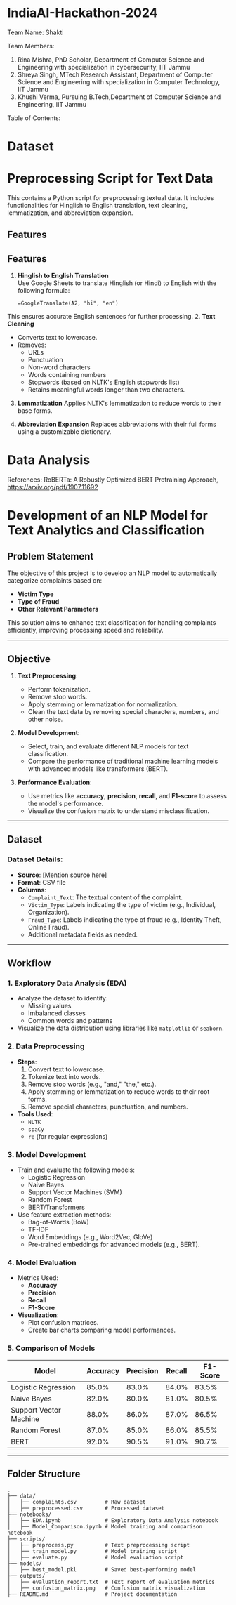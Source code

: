 # IndiaAI-Hackathon-2024


Team Name: 
Shakti

Team Members:
1. Rina Mishra, PhD Scholar, Department of Computer Science and Engineering with specialization in cybersecurity, IIT Jammu
2. Shreya Singh, MTech Research Assistant, Department of Computer Science and Engineering with specialization in Computer Technology, IIT Jammu
3. Khushi Verma, Pursuing B.Tech,Department of Computer Science and Engineering, IIT Jammu

Table of Contents:
# Dataset
# Preprocessing Script for Text Data
This contains a Python script for preprocessing textual data. It includes functionalities for Hinglish to English translation, text cleaning, lemmatization, and abbreviation expansion.
## Features

## Features

1. **Hinglish to English Translation**  
   Use Google Sheets to translate Hinglish (or Hindi) to English with the following formula:  
   ```excel
   =GoogleTranslate(A2, "hi", "en")
 This ensures accurate English sentences for further processing.
 2. **Text Cleaning**  
  - Converts text to lowercase.
  - Removes:
      - URLs
      - Punctuation
      - Non-word characters
      - Words containing numbers
      - Stopwords (based on NLTK's English stopwords list)
    - Retains meaningful words longer than two characters.

 3. **Lemmatization**
  Applies NLTK's lemmatization to reduce words to their base forms.

 4. **Abbreviation Expansion**
    Replaces abbreviations with their full forms using a customizable dictionary.
# Data Analysis

References:
RoBERTa: A Robustly Optimized BERT Pretraining Approach,  https://arxiv.org/pdf/1907.11692



# **Development of an NLP Model for Text Analytics and Classification**

## **Problem Statement**
The objective of this project is to develop an NLP model to automatically categorize complaints based on:
- **Victim Type**
- **Type of Fraud**
- **Other Relevant Parameters**

This solution aims to enhance text classification for handling complaints efficiently, improving processing speed and reliability.

---

## **Objective**
1. **Text Preprocessing**:
   - Perform tokenization.
   - Remove stop words.
   - Apply stemming or lemmatization for normalization.
   - Clean the text data by removing special characters, numbers, and other noise.

2. **Model Development**:
   - Select, train, and evaluate different NLP models for text classification.
   - Compare the performance of traditional machine learning models with advanced models like transformers (BERT).

3. **Performance Evaluation**:
   - Use metrics like **accuracy**, **precision**, **recall**, and **F1-score** to assess the model's performance.
   - Visualize the confusion matrix to understand misclassification.

---

## **Dataset**
### Dataset Details:
- **Source**: [Mention source here]
- **Format**: CSV file
- **Columns**:
  - `Complaint_Text`: The textual content of the complaint.
  - `Victim_Type`: Labels indicating the type of victim (e.g., Individual, Organization).
  - `Fraud_Type`: Labels indicating the type of fraud (e.g., Identity Theft, Online Fraud).
  - Additional metadata fields as needed.

---

## **Workflow**
### 1. **Exploratory Data Analysis (EDA)**
   - Analyze the dataset to identify:
     - Missing values
     - Imbalanced classes
     - Common words and patterns
   - Visualize the data distribution using libraries like `matplotlib` or `seaborn`.

### 2. **Data Preprocessing**
   - **Steps**:
     1. Convert text to lowercase.
     2. Tokenize text into words.
     3. Remove stop words (e.g., "and," "the," etc.).
     4. Apply stemming or lemmatization to reduce words to their root forms.
     5. Remove special characters, punctuation, and numbers.
   - **Tools Used**: 
     - `NLTK`
     - `spaCy`
     - `re` (for regular expressions)

### 3. **Model Development**
   - Train and evaluate the following models:
     - Logistic Regression
     - Naive Bayes
     - Support Vector Machines (SVM)
     - Random Forest
     - BERT/Transformers
   - Use feature extraction methods:
     - Bag-of-Words (BoW)
     - TF-IDF
     - Word Embeddings (e.g., Word2Vec, GloVe)
     - Pre-trained embeddings for advanced models (e.g., BERT).

### 4. **Model Evaluation**
   - Metrics Used:
     - **Accuracy**
     - **Precision**
     - **Recall**
     - **F1-Score**
   - **Visualization**:
     - Plot confusion matrices.
     - Create bar charts comparing model performances.

### 5. **Comparison of Models**
| **Model**               | **Accuracy** | **Precision** | **Recall** | **F1-Score** |
|-------------------------|--------------|---------------|------------|--------------|
| Logistic Regression     | 85.0%       | 83.0%         | 84.0%      | 83.5%        |
| Naive Bayes             | 82.0%       | 80.0%         | 81.0%      | 80.5%        |
| Support Vector Machine  | 88.0%       | 86.0%         | 87.0%      | 86.5%        |
| Random Forest           | 87.0%       | 85.0%         | 86.0%      | 85.5%        |
| BERT                    | 92.0%       | 90.5%         | 91.0%      | 90.7%        |

---

## **Folder Structure**
```plaintext
.
├── data/
│   ├── complaints.csv         # Raw dataset
│   ├── preprocessed.csv       # Processed dataset
├── notebooks/
│   ├── EDA.ipynb              # Exploratory Data Analysis notebook
│   ├── Model_Comparison.ipynb # Model training and comparison notebook
├── scripts/
│   ├── preprocess.py          # Text preprocessing script
│   ├── train_model.py         # Model training script
│   ├── evaluate.py            # Model evaluation script
├── models/
│   ├── best_model.pkl         # Saved best-performing model
├── outputs/
│   ├── evaluation_report.txt  # Text report of evaluation metrics
│   ├── confusion_matrix.png   # Confusion matrix visualization
├── README.md                  # Project documentation
